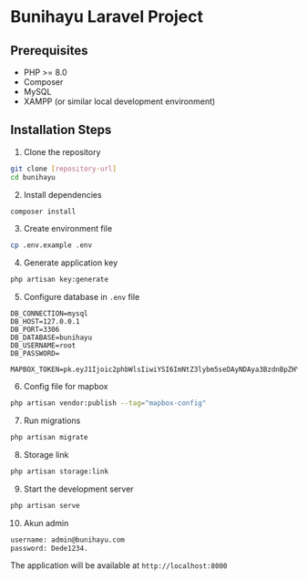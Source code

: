 # Bunihayu Laravel Project

## Prerequisites
- PHP >= 8.0
- Composer
- MySQL
- XAMPP (or similar local development environment)

## Installation Steps

1. Clone the repository
```bash
git clone [repository-url]
cd bunihayu
```

2. Install dependencies
```bash
composer install
```

3. Create environment file
```bash
cp .env.example .env
```

4. Generate application key
```bash
php artisan key:generate
```

5. Configure database in `.env` file
```
DB_CONNECTION=mysql
DB_HOST=127.0.0.1
DB_PORT=3306
DB_DATABASE=bunihayu
DB_USERNAME=root
DB_PASSWORD=

MAPBOX_TOKEN=pk.eyJ1Ijoic2phbWlsIiwiYSI6ImNtZ3lybm5seDAyNDAya3BzdnBpZHY3dXMifQ.5Hi_zT9Uavbameol5u5Qpw
```

6. Config file for mapbox 
```bash
php artisan vendor:publish --tag="mapbox-config"
```

7. Run migrations
```bash
php artisan migrate
```

8. Storage link
```bash
php artisan storage:link
```

9. Start the development server
```bash
php artisan serve
```

10. Akun admin
```bash
username: admin@bunihayu.com
password: Dede1234.
```

The application will be available at `http://localhost:8000`
